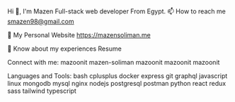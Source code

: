 Hi 👋, I'm Mazen
Full-stack web developer From Egypt.
📫 How to reach me smazen98@gmail.com

📡 My Personal Website https://mazensoliman.me

📄 Know about my experiences Resume

Connect with me:
mazoonit mazen-soliman mazoonit mazoonit mazoonit

Languages and Tools:
bash cplusplus docker express git graphql javascript linux mongodb mysql nginx nodejs postgresql postman python react redux sass tailwind typescript

